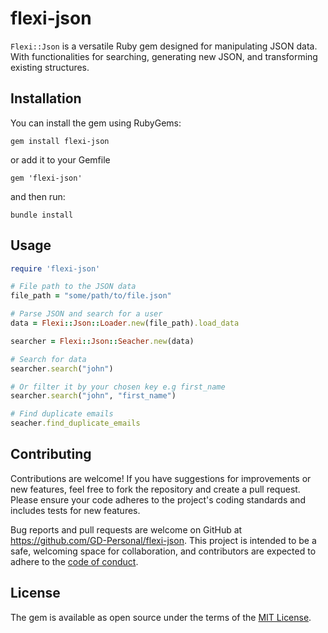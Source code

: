 # flexi-json

`Flexi::Json` is a versatile Ruby gem designed for manipulating JSON data. With functionalities for searching, generating new JSON, and transforming existing structures.

## Installation

You can install the gem using RubyGems:
```
gem install flexi-json
```

or add it to your Gemfile
```
gem 'flexi-json'
```

and then run:
```
bundle install
```

## Usage
```ruby
require 'flexi-json'

# File path to the JSON data
file_path = "some/path/to/file.json"

# Parse JSON and search for a user
data = Flexi::Json::Loader.new(file_path).load_data

searcher = Flexi::Json::Seacher.new(data)

# Search for data
searcher.search("john")

# Or filter it by your chosen key e.g first_name
searcher.search("john", "first_name")

# Find duplicate emails
seacher.find_duplicate_emails
```

## Contributing
Contributions are welcome! If you have suggestions for improvements or new features, feel free to fork the repository and create a pull request. Please ensure your code adheres to the project's coding standards and includes tests for new features.

Bug reports and pull requests are welcome on GitHub at https://github.com/GD-Personal/flexi-json. This project is intended to be a safe, welcoming space for collaboration, and contributors are expected to adhere to the [code of conduct](https://github.com/GD-Personal/flexi-json/blob/main/CODE_OF_CONDUCT.md).

## License

The gem is available as open source under the terms of the [MIT License](https://opensource.org/licenses/MIT).
